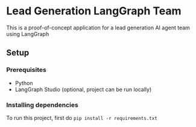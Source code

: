 # Lead Generation LangGraph Team
This is a proof-of-concept application for a lead generation AI agent team using LangGraph

## Setup
### Prerequisites
- Python
- LangGraph Studio (optional, project can be run locally)
### Installing dependencies
To run this project, first do `pip install -r requirements.txt`
